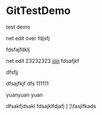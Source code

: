 # GitTestDemo
test demo

net edit over
fdjsfj

fdsfajfdklj

net edit 23232323
jjjjjj
fdsafjkf

dfsfjj

dfsajfkjf
dfs
111111

yuanyuan
yuan

dfsakfjdsakl
fdsajklfdjafj
]
]\fasjlfkads
